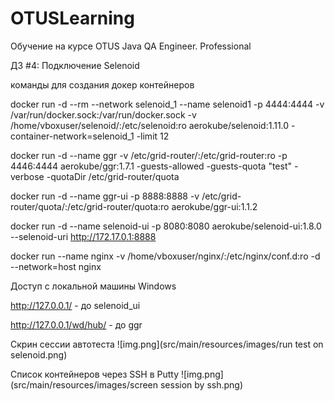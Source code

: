 # OTUSLearning
Обучение на курсе OTUS Java QA Engineer. Professional

ДЗ #4: Подключение Selenoid

команды для создания докер контейнеров 

docker run -d --rm --network selenoid_1 --name selenoid1 -p 4444:4444 -v /var/run/docker.sock:/var/run/docker.sock -v /home/vboxuser/selenoid/:/etc/selenoid:ro aerokube/selenoid:1.11.0 -container-network=selenoid_1  -limit 12

docker run -d --name ggr -v /etc/grid-router/:/etc/grid-router:ro -p 4446:4444 aerokube/ggr:1.7.1 -guests-allowed -guests-quota "test" -verbose -quotaDir /etc/grid-router/quota

docker run -d --name ggr-ui -p 8888:8888 -v /etc/grid-router/quota/:/etc/grid-router/quota:ro aerokube/ggr-ui:1.1.2

docker run -d --name selenoid-ui -p 8080:8080 aerokube/selenoid-ui:1.8.0 --selenoid-uri http://172.17.0.1:8888

docker run --name nginx -v /home/vboxuser/nginx/:/etc/nginx/conf.d:ro -d --network=host nginx


Доступ с локальной машины Windows

http://127.0.0.1/ - до selenoid_ui

http://127.0.0.1/wd/hub/ - до ggr

Скрин сессии автотеста
![img.png](src/main/resources/images/run test on selenoid.png)

Список контейнеров через SSH в Putty
![img.png](src/main/resources/images/screen session by ssh.png)